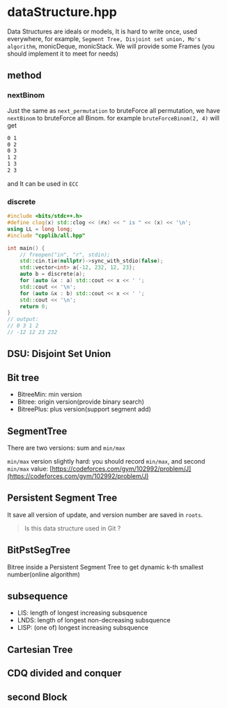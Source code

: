 <head>
	<script type="text/x-mathjax-config">
		MathJax.Hub.Config({
		  tex2jax: {
			skipTags: ['script', 'noscript', 'style', 'textarea', 'pre'],
			inlineMath: [['$','$']],
			processEscapes: true
		  }
		});
	</script>
	<script type="text/javascript" async
	  src="https://cdnjs.cloudflare.com/ajax/libs/mathjax/2.7.7/latest.js?config=TeX-MML-AM_CHTML">
	</script>
</head>

# dataStructure.hpp

Data Structures are ideals or models, It is hard to write once, used everywhere, for example, `Segment Tree, Disjoint set union, Mo's algorithm`, monicDeque, monicStack. We will provide some Frames (you should implement it to meet for needs) 


## method

### nextBinom

Just the same as `next_permutation` to bruteForce all permutation, we have `nextBinom` to bruteForce all Binom.
for example `bruteForceBinom(2, 4)` will get

``` markdown
0 1 
0 2 
0 3 
1 2 
1 3 
2 3
```

and It can be used in `ECC`


### discrete

``` C++
#include <bits/stdc++.h>
#define clog(x) std::clog << (#x) << " is " << (x) << '\n';
using LL = long long;
#include "cpplib/all.hpp"

int main() {
	// freopen("in", "r", stdin);
	std::cin.tie(nullptr)->sync_with_stdio(false);
	std::vector<int> a{-12, 232, 12, 23};
	auto b = discrete(a);
	for (auto &x : a) std::cout << x << ' ';
	std::cout << '\n';
	for (auto &x : b) std::cout << x << ' ';
	std::cout << '\n';
	return 0;
}
// output:
// 0 3 1 2 
// -12 12 23 232
```

## DSU: Disjoint Set Union

## Bit tree

- BitreeMin: min version
- Bitree: origin version(provide binary search)
- BitreePlus: plus version(support segment add)

## SegmentTree

There are two versions: sum and `min/max`

`min/max` version slightly hard: you should record `min/max`, and second `min/max` value: [https://codeforces.com/gym/102992/problem/J](https://codeforces.com/gym/102992/problem/J)

## Persistent Segment Tree

It save all version of update, and version number are saved in `roots`. 

> Is this data structure used in Git ?

## BitPstSegTree

Bitree inside a Persistent Segment Tree to get dynamic k-th smallest number(online algorithm)

## subsequence

- LIS: length of longest increasing subsquence
- LNDS: length of longest non-decreasing subsquence
- LISP: (one of) longest increasing subsquence

## Cartesian Tree

## CDQ divided and conquer

## second Block
